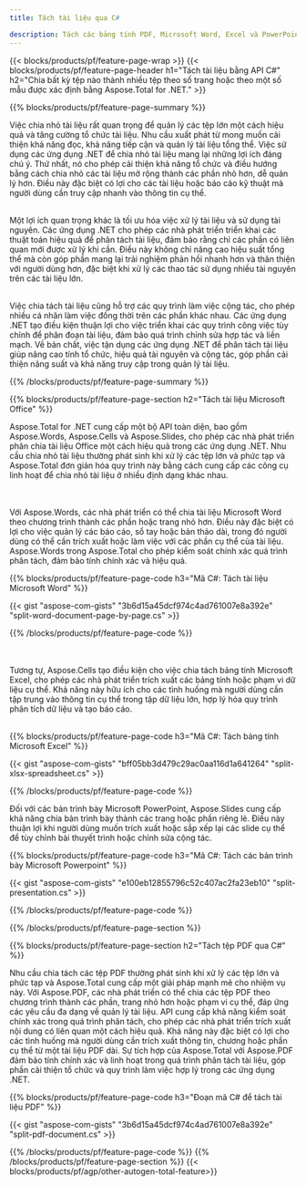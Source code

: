 ```yaml
---
title: Tách tài liệu qua C# 

description: Tách các bảng tính PDF, Microsoft Word, Excel và PowerPoint thông qua ứng dụng C# của bạn. Chia tài liệu theo số trang hoặc theo một số mẫu được xác định trước.
---
```


{{< blocks/products/pf/feature-page-wrap >}}
{{< blocks/products/pf/feature-page-header h1="Tách tài liệu bằng API C#" h2="Chia bất kỳ tệp nào thành nhiều tệp theo số trang hoặc theo một số mẫu được xác định bằng Aspose.Total for .NET." >}}

{{% blocks/products/pf/feature-page-summary %}}

Việc chia nhỏ tài liệu rất quan trọng để quản lý các tệp lớn một cách hiệu quả và tăng cường tổ chức tài liệu. Nhu cầu xuất phát từ mong muốn cải thiện khả năng đọc, khả năng tiếp cận và quản lý tài liệu tổng thể. Việc sử dụng các ứng dụng .NET để chia nhỏ tài liệu mang lại những lợi ích đáng chú ý. Thứ nhất, nó cho phép cải thiện khả năng tổ chức và điều hướng bằng cách chia nhỏ các tài liệu mở rộng thành các phần nhỏ hơn, dễ quản lý hơn. Điều này đặc biệt có lợi cho các tài liệu hoặc báo cáo kỹ thuật mà người dùng cần truy cập nhanh vào thông tin cụ thể.<br /><br />

Một lợi ích quan trọng khác là tối ưu hóa việc xử lý tài liệu và sử dụng tài nguyên. Các ứng dụng .NET cho phép các nhà phát triển triển khai các thuật toán hiệu quả để phân tách tài liệu, đảm bảo rằng chỉ các phần có liên quan mới được xử lý khi cần. Điều này không chỉ nâng cao hiệu suất tổng thể mà còn góp phần mang lại trải nghiệm phản hồi nhanh hơn và thân thiện với người dùng hơn, đặc biệt khi xử lý các thao tác sử dụng nhiều tài nguyên trên các tài liệu lớn.<br /><br />

Việc chia tách tài liệu cũng hỗ trợ các quy trình làm việc cộng tác, cho phép nhiều cá nhân làm việc đồng thời trên các phần khác nhau. Các ứng dụng .NET tạo điều kiện thuận lợi cho việc triển khai các quy trình công việc tùy chỉnh để phân đoạn tài liệu, đảm bảo quá trình chỉnh sửa hợp tác và liền mạch. Về bản chất, việc tận dụng các ứng dụng .NET để phân tách tài liệu giúp nâng cao tính tổ chức, hiệu quả tài nguyên và cộng tác, góp phần cải thiện năng suất và khả năng truy cập trong quản lý tài liệu.

{{% /blocks/products/pf/feature-page-summary  %}}

{{% blocks/products/pf/feature-page-section  h2="Tách tài liệu Microsoft Office" %}}

Aspose.Total for .NET cung cấp một bộ API toàn diện, bao gồm Aspose.Words, Aspose.Cells và Aspose.Slides, cho phép các nhà phát triển phân chia tài liệu Office một cách hiệu quả trong các ứng dụng .NET. Nhu cầu chia nhỏ tài liệu thường phát sinh khi xử lý các tệp lớn và phức tạp và Aspose.Total đơn giản hóa quy trình này bằng cách cung cấp các công cụ linh hoạt để chia nhỏ tài liệu ở nhiều định dạng khác nhau. 

<br /><br />
Với Aspose.Words, các nhà phát triển có thể chia tài liệu Microsoft Word theo chương trình thành các phần hoặc trang nhỏ hơn. Điều này đặc biệt có lợi cho việc quản lý các báo cáo, sổ tay hoặc bản thảo dài, trong đó người dùng có thể cần trích xuất hoặc làm việc với các phần cụ thể của tài liệu. Aspose.Words trong Aspose.Total cho phép kiểm soát chính xác quá trình phân tách, đảm bảo tính chính xác và hiệu quả.


{{% blocks/products/pf/feature-page-code h3="Mã C#: Tách tài liệu Microsoft Word" %}}

{{< gist "aspose-com-gists" "3b6d15a45dcf974c4ad761007e8a392e" "split-word-document-page-by-page.cs" >}}

{{% /blocks/products/pf/feature-page-code  %}}

<br /><br />
Tương tự, Aspose.Cells tạo điều kiện cho việc chia tách bảng tính Microsoft Excel, cho phép các nhà phát triển trích xuất các bảng tính hoặc phạm vi dữ liệu cụ thể. Khả năng này hữu ích cho các tình huống mà người dùng cần tập trung vào thông tin cụ thể trong tập dữ liệu lớn, hợp lý hóa quy trình phân tích dữ liệu và tạo báo cáo.
<br /><br />

{{% blocks/products/pf/feature-page-code h3="Mã C#: Tách bảng tính Microsoft Excel" %}}

{{< gist "aspose-com-gists" "bff05bb3d479c29ac0aa116d1a641264" "split-xlsx-spreadsheet.cs" >}}

{{% /blocks/products/pf/feature-page-code  %}}

Đối với các bản trình bày Microsoft PowerPoint, Aspose.Slides cung cấp khả năng chia bản trình bày thành các trang hoặc phần riêng lẻ. Điều này thuận lợi khi người dùng muốn trích xuất hoặc sắp xếp lại các slide cụ thể để tùy chỉnh bài thuyết trình hoặc chỉnh sửa cộng tác.

{{% blocks/products/pf/feature-page-code h3="Mã C#: Tách các bản trình bày Microsoft Powerpoint" %}}

{{< gist "aspose-com-gists" "e100eb12855796c52c407ac2fa23eb10" "split-presentation.cs" >}}

{{% /blocks/products/pf/feature-page-code  %}}

{{% /blocks/products/pf/feature-page-section %}}

{{% blocks/products/pf/feature-page-section  h2="Tách tệp PDF qua C#" %}}

Nhu cầu chia tách các tệp PDF thường phát sinh khi xử lý các tệp lớn và phức tạp và Aspose.Total cung cấp một giải pháp mạnh mẽ cho nhiệm vụ này. Với Aspose.PDF, các nhà phát triển có thể chia các tệp PDF theo chương trình thành các phần, trang nhỏ hơn hoặc phạm vi cụ thể, đáp ứng các yêu cầu đa dạng về quản lý tài liệu. API cung cấp khả năng kiểm soát chính xác trong quá trình phân tách, cho phép các nhà phát triển trích xuất nội dung có liên quan một cách hiệu quả. Khả năng này đặc biệt có lợi cho các tình huống mà người dùng cần trích xuất thông tin, chương hoặc phần cụ thể từ một tài liệu PDF dài. Sự tích hợp của Aspose.Total với Aspose.PDF đảm bảo tính chính xác và linh hoạt trong quá trình phân tách tài liệu, góp phần cải thiện tổ chức và quy trình làm việc hợp lý trong các ứng dụng .NET.

{{% blocks/products/pf/feature-page-code h3="Đoạn mã C# để tách tài liệu PDF" %}}

{{< gist "aspose-com-gists" "3b6d15a45dcf974c4ad761007e8a392e" "split-pdf-document.cs" >}}

{{% /blocks/products/pf/feature-page-code  %}}
{{% /blocks/products/pf/feature-page-section %}}
{{< blocks/products/pf/agp/other-autogen-total-feature>}}